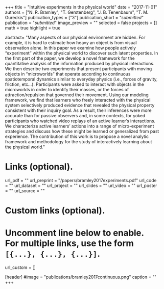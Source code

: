 +++
title = "Intuitive experiments in the physical world"
date = "2017-11-01"
authors = ["N. R. Bramley", "T. Gerstenberg",  "J. B. Tenenbaum", "T. M. Gureckis"]
publication_types = ["3"]
publication_short = "_submitted_"
publication = "_submitted_"
image_preview = ""
selected = false
projects = []
math = true
highlight = true

abstract= "Many aspects of our physical environment are hidden. For example, it is hard to estimate how heavy an object is from visual observation alone. In this paper we examine how people actively “experiment” within the physical world to discover such latent properties. In the first part of the paper, we develop a novel framework for the quantitative analysis of the information produced by physical interactions. We then describe two experiments that present participants with moving objects in “microworlds” that operate according to continuous spatiotemporal dynamics similar to everyday physics (i.e., forces of gravity, friction, etc...). Participants were asked to interact with objects in the microworlds in order to identify their masses, or the forces of attraction/repulsion that governed their movement. Using our modeling framework, we find that learners who freely interacted with the physical system selectively produced evidence that revealed the physical property consistent with their inquiry goal. As a result, their inferences were more accurate than for passive observers and, in some contexts, for yoked participants who watched video replays of an active learner’s interactions. We characterize active learners’ actions into a range of micro-experiment strategies and discuss how these might be learned or generalized from past experience. The contribution of this work is to propose a novel analytic framework and methodology for the study of interactively learning about the physical world."

# Links (optional).
url_pdf = ""
url_preprint = "/papers/bramley2017experiments.pdf"
url_code = ""
url_dataset = ""
url_project = ""
url_slides = ""
url_video = ""
url_poster = ""
url_source = ""

# Custom links (optional).
#   Uncomment line below to enable. For multiple links, use the form `[{...}, {...}, {...}]`.
url_custom = []

[header]
#image = "publications/bramley2017continuous.png"
caption = ""
+++

